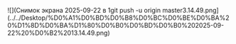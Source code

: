 ![](Снимок экрана 2025-09-22 в 1git push -u origin master3.14.49.png](../../Desktop/%D0%A1%D0%BD%D0%B8%D0%BC%D0%BE%D0%BA%20%D1%8D%D0%BA%D1%80%D0%B0%D0%BD%D0%B0%202025-09-22%20%D0%B2%2013.14.49.png)